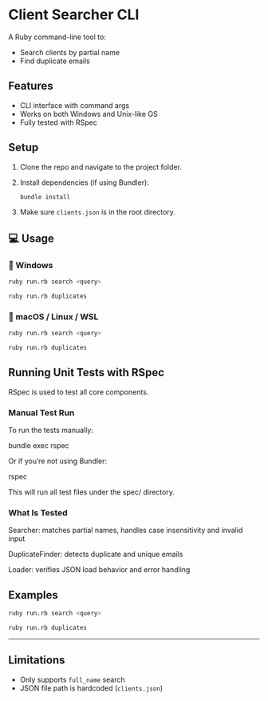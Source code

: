 # Client Searcher CLI

A Ruby command-line tool to:

* Search clients by partial name
* Find duplicate emails

##  Features

* CLI interface with command args
* Works on both Windows and Unix-like OS
* Fully tested with RSpec

## Setup

1. Clone the repo and navigate to the project folder.
2. Install dependencies (if using Bundler):

   ```bash
   bundle install
   ```
3. Make sure `clients.json` is in the root directory.

## 💻 Usage

### 🔹 Windows

```bash
ruby run.rb search <query>

ruby run.rb duplicates
```

### 🔹 macOS / Linux / WSL

```bash
ruby run.rb search <query>

ruby run.rb duplicates
```

## Running Unit Tests with RSpec

RSpec is used to test all core components.

### Manual Test Run

To run the tests manually:

bundle exec rspec

Or if you’re not using Bundler:

rspec

This will run all test files under the spec/ directory.

### What Is Tested


Searcher: matches partial names, handles case insensitivity and invalid input

DuplicateFinder: detects duplicate and unique emails

Loader: verifies JSON load behavior and error handling

## Examples

```bash
ruby run.rb search <query>

ruby run.rb duplicates
```

---

## Limitations

* Only supports `full_name` search
* JSON file path is hardcoded (`clients.json`)

